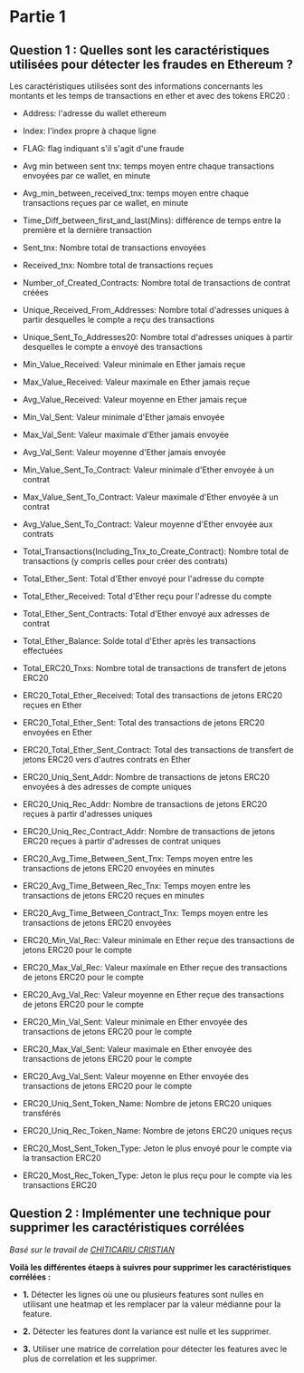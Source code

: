 # Partie 1

## Question 1 : Quelles sont les caractéristiques utilisées pour détecter les fraudes en Ethereum ?

Les caractéristiques utilisées sont des informations concernants les montants et les temps de transactions en ether et avec des tokens ERC20 :

* Address: l'adresse du wallet ethereum

* Index: l'index propre à chaque ligne

* FLAG: flag indiquant s'il s'agit d'une fraude

* Avg min between sent tnx: temps moyen entre chaque transactions envoyées par ce wallet, en minute

* Avg_min_between_received_tnx: temps moyen entre chaque transactions reçues par ce wallet, en minute

* Time_Diff_between_first_and_last(Mins): différence de temps entre la première et la dernière transaction

* Sent_tnx: Nombre total de transactions envoyées

* Received_tnx: Nombre total de transactions reçues

* Number_of_Created_Contracts: Nombre total de transactions de contrat créées

* Unique_Received_From_Addresses: Nombre total d'adresses uniques à partir desquelles le compte a reçu des transactions

* Unique_Sent_To_Addresses20: Nombre total d'adresses uniques à partir desquelles le compte a envoyé des transactions

* Min_Value_Received: Valeur minimale en Ether jamais reçue

* Max_Value_Received: Valeur maximale en Ether jamais reçue

* Avg_Value_Received: Valeur moyenne en Ether jamais reçue

* Min_Val_Sent: Valeur minimale d'Ether jamais envoyée

* Max_Val_Sent: Valeur maximale d'Ether jamais envoyée

* Avg_Val_Sent: Valeur moyenne d'Ether jamais envoyée

* Min_Value_Sent_To_Contract: Valeur minimale d'Ether envoyée à un contrat

* Max_Value_Sent_To_Contract: Valeur maximale d'Ether envoyée à un contrat

* Avg_Value_Sent_To_Contract: Valeur moyenne d'Ether envoyée aux contrats

* Total_Transactions(Including_Tnx_to_Create_Contract): Nombre total de transactions (y compris celles pour créer des contrats)

* Total_Ether_Sent: Total d'Ether envoyé pour l'adresse du compte

* Total_Ether_Received: Total d'Ether reçu pour l'adresse du compte

* Total_Ether_Sent_Contracts: Total d'Ether envoyé aux adresses de contrat

* Total_Ether_Balance: Solde total d'Ether après les transactions effectuées

* Total_ERC20_Tnxs: Nombre total de transactions de transfert de jetons ERC20

* ERC20_Total_Ether_Received: Total des transactions de jetons ERC20 reçues en Ether

* ERC20_Total_Ether_Sent: Total des transactions de jetons ERC20 envoyées en Ether

* ERC20_Total_Ether_Sent_Contract: Total des transactions de transfert de jetons ERC20 vers d'autres contrats en Ether

* ERC20_Uniq_Sent_Addr: Nombre de transactions de jetons ERC20 envoyées à des adresses de compte uniques

* ERC20_Uniq_Rec_Addr: Nombre de transactions de jetons ERC20 reçues à partir d'adresses uniques

* ERC20_Uniq_Rec_Contract_Addr: Nombre de transactions de jetons ERC20 reçues à partir d'adresses de contrat uniques

* ERC20_Avg_Time_Between_Sent_Tnx: Temps moyen entre les transactions de jetons ERC20 envoyées en minutes

* ERC20_Avg_Time_Between_Rec_Tnx: Temps moyen entre les transactions de jetons ERC20 reçues en minutes

* ERC20_Avg_Time_Between_Contract_Tnx: Temps moyen entre les transactions de jetons ERC20 envoyées

* ERC20_Min_Val_Rec: Valeur minimale en Ether reçue des transactions de jetons ERC20 pour le compte

* ERC20_Max_Val_Rec: Valeur maximale en Ether reçue des transactions de jetons ERC20 pour le compte

* ERC20_Avg_Val_Rec: Valeur moyenne en Ether reçue des transactions de jetons ERC20 pour le compte

* ERC20_Min_Val_Sent: Valeur minimale en Ether envoyée des transactions de jetons ERC20 pour le compte

* ERC20_Max_Val_Sent: Valeur maximale en Ether envoyée des transactions de jetons ERC20 pour le compte

* ERC20_Avg_Val_Sent: Valeur moyenne en Ether envoyée des transactions de jetons ERC20 pour le compte

* ERC20_Uniq_Sent_Token_Name: Nombre de jetons ERC20 uniques transférés

* ERC20_Uniq_Rec_Token_Name: Nombre de jetons ERC20 uniques reçus

* ERC20_Most_Sent_Token_Type: Jeton le plus envoyé pour le compte via la transaction ERC20

* ERC20_Most_Rec_Token_Type: Jeton le plus reçu pour le compte via les transactions ERC20

## Question 2 : Implémenter une technique pour supprimer les caractéristiques corrélées

*Basé sur le travail de [CHITICARIU CRISTIAN](https://www.kaggle.com/code/chiticariucristian/fraud-detection-ethereum-transactions)*

**Voilà les différentes étaeps à suivres pour supprimer les caractéristiques corrélées :**

* **1.** Détecter les lignes où une ou plusieurs features sont nulles en utilisant une heatmap et les remplacer par la valeur médianne pour la feature.

* **2.** Détecter les features dont la variance est nulle et les supprimer.

* **3.** Utiliser une matrice de correlation pour détecter les features avec le plus de correlation et les supprimer.
